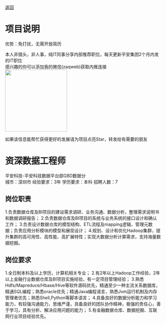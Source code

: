 [返回](../../)

# 项目说明

优势：免打扰，无需开放简历

本人非猎头，非人事，纯IT同事分享内部推荐职位，每天更新平安集团2个月内发的IT职位  
感兴趣的你可以添加我的微信(zaqweb)获取内推连接  
<img src="https://github.com/zaqweb/PA-IT-JOBS/blob/master/WechatICode.jpeg"  height="200" width="200">

如果该信息能帮忙获得更好的发展请为项目点亮Star，转发给有需要的朋友

# 资深数据工程师
平安科技-平安科技数据平台部GBD数据分  
城市：深圳市 经验要求：3年 学历要求：本科  招聘人数：7

## 岗位职责
1.负责数据仓库及BI项目的建设需求调研、业务沟通、数据分析，整理需求说明书和数据调研报告； 
2.负责数据仓库及BI项目的系统与业务系统的接口设计和确认工作；
3.负责设计数据仓库的模型结构、ETL流程及mapping逻辑，管理元数据；负责应用分析模块的模型和展现设计；
4.规划、设计和优化Hadoop集群，提升集群的高可用性、高性能、高扩展特性；实现大数据分析计算需求，支持海量数据挖掘。

## 岗位要求
1.全日制本科及以上学历，计算机相关专业；
2.有2年以上Hadoop工作经验，2年以上金融行业数据仓库及BI项目实施经验，有一定项目管理经验；
3.熟悉Hdfs/Mapreduce/Hbase/Hive等软件源码优先，精通至少一种主流关系数据库，精通SQL编程；熟悉oracle优先；精通Java编程语言，熟悉Jvm运行机制及内存管理者优先；熟悉Shell,Python等脚本语言；
4.具备良好的数据分析能力和学习能力，有较强沟通能力，思维严谨，具备良好的团队协作精神，极强的责任心，善于学习，具有分析、解决应用问题的能力；
5.有金融数据仓库、数据挖掘、互联网行业项目经验优先。




